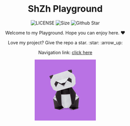 <h1 align="center">ShZh Playground</h1>

<p align="center">
    <a href="https://github.com/ShZh-Playground/ShZh-Playground.github.io" style="text-decoration:none" >
        <img src="https://img.shields.io/github/license/ShZh-Playground/ShZh-Playground.github.io?color=orange" alt="LICENSE"/>
    </a>
    <a href="https://github.com/ShZh-Playground/ShZh-Playground.github.io" style="text-decoration:none" >
        <img src="https://img.shields.io/github/repo-size/ShZh-Playground/ShZh-Playground.github.io?color=blue" alt="Size"/>
    </a>
  <a href="https://github.comShZh-Playground/ShZh-Playground.github.io" style="text-decoration:none">
        <img src="https://img.shields.io/github/stars/ShZh-Playground/ShZh-Playground.github.io?style=social" alt="Github Star"/>
    </a>
</p>

<p align="center">Welcome to my Playground. Hope you can enjoy here. ❤</p>

<p align="center">Love my project? Give the repo a star. :star: :arrow_up:</p>

<p align="center">Navigation link: <a href="https://shzh-playground.github.io">click here</a> </p>

<p align="center">
  <img src="./icon.png"></img>
</p>


